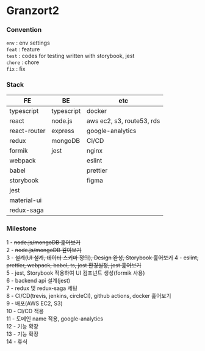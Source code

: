# Granzort2

### Convention
`env` : env settings  
`feat` : feature  
`test` : codes for testing written with storybook, jest  
`chore` : chore  
`fix` : fix  

### Stack
|FE|BE|etc|
|-|-|-|
|typescript|typescript|docker|
|react|node.js|aws ec2, s3, route53, rds|
|react-router|express|google-analytics|
|redux|mongoDB|CI/CD|
|formik|jest|nginx|
|webpack||eslint|
|babel||prettier|
|storybook||figma|
|jest|||
|material-ui|||
|redux-saga|||

### Milestone
1 - ~~node.js/mongoDB 훑어보기~~  
2 - ~~node.js/mongoDB 깊이보기~~  
3 - ~~설계(UI 설계, 데이터 스키마 정의), Design 완성, Storybook 훑어보기~~
4 - ~~eslint, prettier, webpack, babel, ts, jest 환경설정, jest 훑어보기~~  
5 - jest, Storybook 적용하여 UI 컴포넌트 생성(formik 사용)  
6 - backend api 설계(jest)  
7 - redux 및 redux-saga 세팅  
8 - CI/CD(trevis, jenkins, circleCI), github actions, docker 훑어보기  
9 - 배포(AWS EC2, S3)  
10 - CI/CD 적용  
11 - 도메인 name 적용, google-analytics  
12 - 기능 확장  
13 - 기능 확장  
14 - 휴식  
